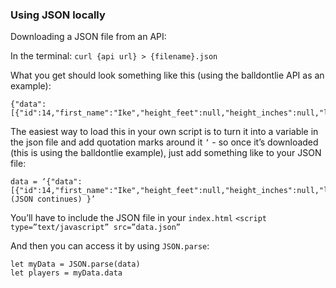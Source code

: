 ### Using JSON locally
Downloading a JSON file from an API:

In the terminal: `curl {api url} > {filename}.json`

What you get should look something like this (using the balldontlie API as an example):
```
{"data":[{"id":14,"first_name":"Ike","height_feet":null,"height_inches":null,"last_name":"Anigbogu","position":"C","team":...
```

The easiest way to load this in your own script is to turn it into a variable in the json file and add quotation marks around it `’` - so once it’s downloaded (this is using the balldontlie example), just add something like to your JSON file:

```
data = ‘{"data":[{"id":14,"first_name":"Ike","height_feet":null,"height_inches":null,"last_name":"Anigbogu","position":"C","team":... (JSON continues) }’
```

You’ll have to include the JSON file in your `index.html`
`<script type=”text/javascript” src=”data.json”`

And then you can access it by using `JSON.parse`:
```
let myData = JSON.parse(data)
let players = myData.data
```

